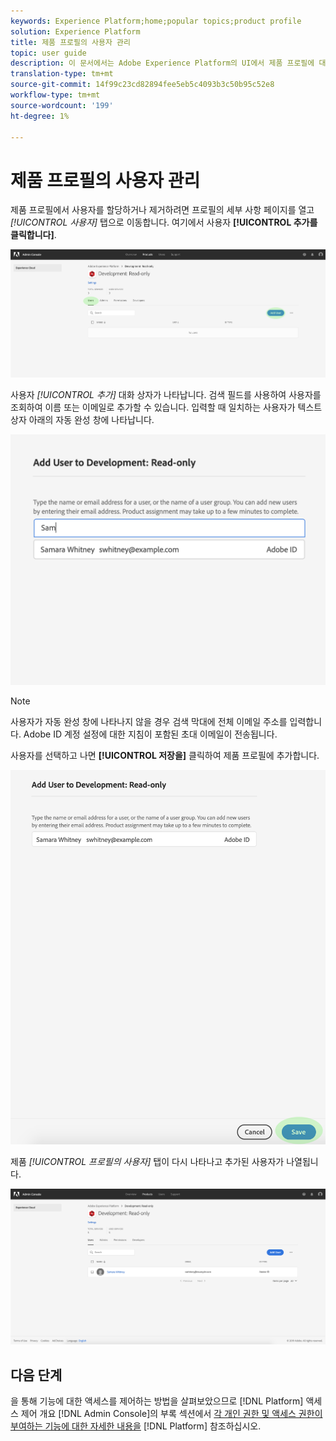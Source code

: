 ```yaml
---
keywords: Experience Platform;home;popular topics;product profile
solution: Experience Platform
title: 제품 프로필의 사용자 관리
topic: user guide
description: 이 문서에서는 Adobe Experience Platform의 UI에서 제품 프로필에 대한 사용자를 관리하는 방법을 설명합니다.
translation-type: tm+mt
source-git-commit: 14f99c23cd82894fee5eb5c4093b3c50b95c52e8
workflow-type: tm+mt
source-wordcount: '199'
ht-degree: 1%

---
```



# 제품 프로필의 사용자 관리

제품 프로필에서 사용자를 할당하거나 제거하려면 프로필의 세부 사항 페이지를 열고 *[!UICONTROL 사용자]* 탭으로 이동합니다. 여기에서 사용자 **[!UICONTROL 추가를 클릭합니다]**.

![add-users-button](../images/add-users-button.png)

사용자 *[!UICONTROL 추가]* 대화 상자가 나타납니다. 검색 필드를 사용하여 사용자를 조회하여 이름 또는 이메일로 추가할 수 있습니다. 입력할 때 일치하는 사용자가 텍스트 상자 아래의 자동 완성 창에 나타납니다.

![add-user-autocomplete](../images/add-user-autocomplete.png)

>[!NOTE]
>
>사용자가 자동 완성 창에 나타나지 않을 경우 검색 막대에 전체 이메일 주소를 입력합니다. Adobe ID 계정 설정에 대한 지침이 포함된 초대 이메일이 전송됩니다.

사용자를 선택하고 나면 **[!UICONTROL 저장을]** 클릭하여 제품 프로필에 추가합니다.

![add-user-save](../images/add-user-save.png)

제품 *[!UICONTROL 프로필의 사용자]* 탭이 다시 나타나고 추가된 사용자가 나열됩니다.

![사용자 추가됨](../images/user-added.png)

## 다음 단계

을 통해 기능에 대한 액세스를 제어하는 방법을 살펴보았으므로 [!DNL Platform] 액세스 제어 개요 [!DNL Admin Console]의 부록 섹션에서 [각 개인 권한 및 액세스 권한이 부여하는 기능에 대한 자세한 내용을](../home.md) [!DNL Platform] 참조하십시오.